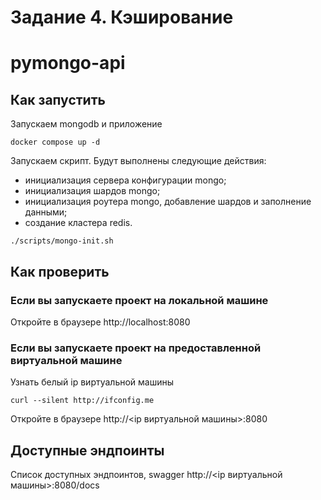 # Задание 4. Кэширование

# pymongo-api

## Как запустить

Запускаем mongodb и приложение

```shell
docker compose up -d
```

Запускаем скрипт. Будут выполнены следующие действия:
- инициализация сервера конфигурации mongo;
- инициализация шардов mongo;
- инициализация роутера mongo, добавление шардов и заполнение данными;
- создание кластера redis.

```shell
./scripts/mongo-init.sh
```

## Как проверить

### Если вы запускаете проект на локальной машине

Откройте в браузере http://localhost:8080

### Если вы запускаете проект на предоставленной виртуальной машине

Узнать белый ip виртуальной машины

```shell
curl --silent http://ifconfig.me
```

Откройте в браузере http://<ip виртуальной машины>:8080

## Доступные эндпоинты

Список доступных эндпоинтов, swagger http://<ip виртуальной машины>:8080/docs